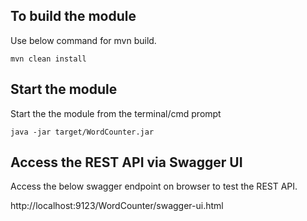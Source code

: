 ## To build the module
Use below command for mvn build.

`mvn clean install`

## Start the module

Start the the module from the terminal/cmd prompt 

`java -jar target/WordCounter.jar`

## Access the REST API via Swagger UI

Access the below swagger endpoint on browser to test the REST API.

http://localhost:9123/WordCounter/swagger-ui.html